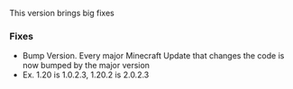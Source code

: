 This version brings big fixes

### Fixes
- Bump Version. Every major Minecraft Update that changes the code is now bumped by the major version
- Ex. 1.20 is 1.0.2.3, 1.20.2 is 2.0.2.3